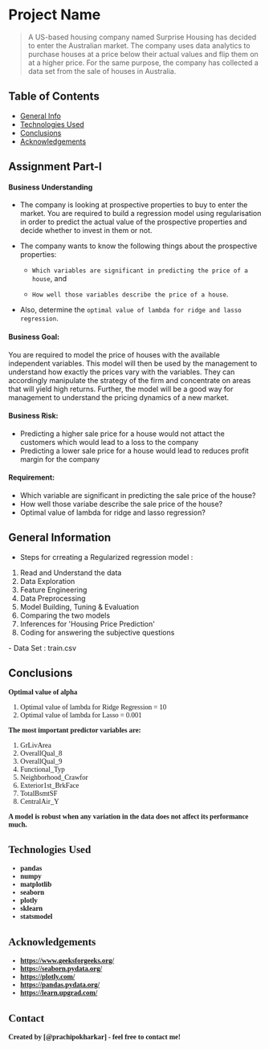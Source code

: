 # Project Name
> A US-based housing company named Surprise Housing has decided to enter the Australian market. The company uses data analytics to purchase houses at a price below their actual values and flip them on at a higher price. For the same purpose, the company has collected a data set from the sale of houses in Australia. 


## Table of Contents
* [General Info](#general-information)
* [Technologies Used](#technologies-used)
* [Conclusions](#conclusions)
* [Acknowledgements](#acknowledgements)

<!-- You can include any other section that is pertinent to your problem -->

## Assignment Part-I

#### Business Understanding

- The company is looking at prospective properties to buy to enter the market. You are required to build a regression model using regularisation in order to predict the actual value of the prospective properties and decide whether to invest in them or not.

- The company wants to know the following things about the prospective properties:

   - `Which variables are significant in predicting the price of a house`, and

   - `How well those variables describe the price of a house`.

 

- Also, determine the `optimal value of lambda for ridge and lasso regression`.

#### Business Goal:

You are required to model the price of houses with the available independent variables. This model will then be used by the management to understand how exactly the prices vary with the variables. They can accordingly manipulate the strategy of the firm and concentrate on areas that will yield high returns. Further, the model will be a good way for management to understand the pricing dynamics of a new market.

#### Business Risk:

- Predicting a higher sale price for a house would not attact the customers which would lead to a loss to the company
- Predicting a lower sale price for a house would lead to reduces profit margin for the company

#### Requirement:

- Which variable are significant in predicting the sale price of the house?
- How well those variabe describe the sale price of the house?
- Optimal value of lambda for ridge and lasso regression?

## General Information
- Steps for crreating a Regularized regression model :
<ol>
    <li>Read and Understand the data</li>
    <li>Data Exploration</li>
    <li>Feature Engineering</li>
    <li>Data Preprocessing</li>
    <li>Model Building, Tuning & Evaluation</li>
    <li>Comparing the two models</li>
    <li>Inferences for 'Housing Price Prediction'</li>
    <li>Coding for answering the subjective questions</li>
</ol>
- Data Set : train.csv

## Conclusions
<div class="alert alert-block alert-danger">
    <span style='font-family:Georgia'>
        <b>Optimal value of alpha  </b>
        <ol>
            <li>Optimal value of lambda for Ridge Regression = 10</li>
            <li>Optimal value of lambda for Lasso = 0.001</li>
        </ol>
        <b>The most important predictor variables are:</b>
        <ol>
            <li>GrLivArea</li>
            <li>OverallQual_8</li>
            <li>OverallQual_9</li>
            <li>Functional_Typ</li>
            <li>Neighborhood_Crawfor</li>
            <li>Exterior1st_BrkFace</li>
            <li>TotalBsmtSF</li>
            <li>CentralAir_Y</li>
        </ol>
        <b>A model is robust when any variation in the data does not affect its performance much.

## Technologies Used
- pandas
- numpy
- matplotlib
- seaborn
- plotly
- sklearn
- statsmodel


## Acknowledgements
- https://www.geeksforgeeks.org/
- https://seaborn.pydata.org/
- https://plotly.com/
- https://pandas.pydata.org/
- https://learn.upgrad.com/


## Contact
Created by [@prachipokharkar] - feel free to contact me!


<!-- Optional -->
<!-- ## License -->
<!-- This project is open source and available under the [... License](). -->

<!-- You don't have to include all sections - just the one's relevant to your project -->